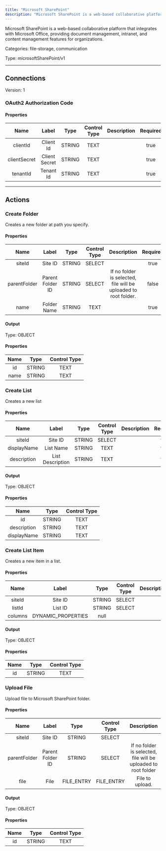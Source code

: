 ```yaml
---
title: "Microsoft SharePoint"
description: "Microsoft SharePoint is a web-based collaborative platform that integrates with Microsoft Office, providing document management, intranet, and content management features for organizations."
---
```


Microsoft SharePoint is a web-based collaborative platform that integrates with Microsoft Office, providing document management, intranet, and content management features for organizations.


Categories: file-storage, communication


Type: microsoftSharePoint/v1

<hr />



## Connections

Version: 1


### OAuth2 Authorization Code

#### Properties

|      Name       |      Label     |     Type     |     Control Type     |     Description     |     Required        |
|:--------------:|:--------------:|:------------:|:--------------------:|:-------------------:|:-------------------:|
| clientId | Client Id | STRING | TEXT  |  | true  |
| clientSecret | Client Secret | STRING | TEXT  |  | true  |
| tenantId | Tenant Id | STRING | TEXT  |  | true  |





<hr />



## Actions


### Create Folder
Creates a new folder at path you specify.

#### Properties

|      Name       |      Label     |     Type     |     Control Type     |     Description     |     Required        |
|:--------------:|:--------------:|:------------:|:--------------------:|:-------------------:|:-------------------:|
| siteId | Site ID | STRING | SELECT  |  | true  |
| parentFolder | Parent Folder ID | STRING | SELECT  |  If no folder is selected, file will be uploaded to root folder.  |  false  |
| name | Folder Name | STRING | TEXT  |  | true  |


#### Output



Type: OBJECT


#### Properties

|     Name     |     Type     |     Control Type     |
|:------------:|:------------:|:--------------------:|
| id | STRING | TEXT  |
| name | STRING | TEXT  |






### Create List
Creates a new list

#### Properties

|      Name       |      Label     |     Type     |     Control Type     |     Description     |     Required        |
|:--------------:|:--------------:|:------------:|:--------------------:|:-------------------:|:-------------------:|
| siteId | Site ID | STRING | SELECT  |  | true  |
| displayName | List Name | STRING | TEXT  |  | true  |
| description | List Description | STRING | TEXT  |  | true  |


#### Output



Type: OBJECT


#### Properties

|     Name     |     Type     |     Control Type     |
|:------------:|:------------:|:--------------------:|
| id | STRING | TEXT  |
| description | STRING | TEXT  |
| displayName | STRING | TEXT  |






### Create List Item
Creates a new item in a list.

#### Properties

|      Name       |      Label     |     Type     |     Control Type     |     Description     |     Required        |
|:--------------:|:--------------:|:------------:|:--------------------:|:-------------------:|:-------------------:|
| siteId | Site ID | STRING | SELECT  |  | true  |
| listId | List ID | STRING | SELECT  |  | true  |
| columns | DYNAMIC_PROPERTIES | null  |


#### Output



Type: OBJECT


#### Properties

|     Name     |     Type     |     Control Type     |
|:------------:|:------------:|:--------------------:|
| id | STRING | TEXT  |






### Upload File
Upload file to Microsoft SharePoint folder.

#### Properties

|      Name       |      Label     |     Type     |     Control Type     |     Description     |     Required        |
|:--------------:|:--------------:|:------------:|:--------------------:|:-------------------:|:-------------------:|
| siteId | Site ID | STRING | SELECT  |  | true  |
| parentFolder | Parent Folder ID | STRING | SELECT  |  If no folder is selected, file will be uploaded to root folder  |  false  |
| file | File | FILE_ENTRY | FILE_ENTRY  |  File to upload.  |  true  |


#### Output



Type: OBJECT


#### Properties

|     Name     |     Type     |     Control Type     |
|:------------:|:------------:|:--------------------:|
| id | STRING | TEXT  |








